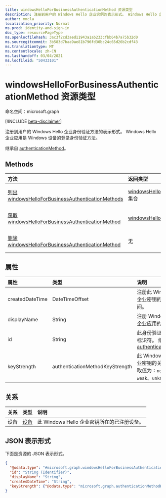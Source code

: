 ```yaml
---
title: windowsHelloForBusinessAuthenticationMethod 资源类型
description: 注册到用户的 Windows Hello 企业实例的表示形式。 Windows Hello 企业应用是一种登录身份验证方法。
author: mmcla
localization_priority: Normal
ms.prod: identity-and-sign-in
doc_type: resourcePageType
ms.openlocfilehash: 3ac3f2cd3aed11943a1ab233cfbb64b7a75b32d0
ms.sourcegitcommit: 3b583d7baa9ae81b796fd30bc24c65d26b2cdf43
ms.translationtype: MT
ms.contentlocale: zh-CN
ms.lasthandoff: 03/04/2021
ms.locfileid: "50433101"
---
```

# <a name="windowshelloforbusinessauthenticationmethod-resource-type"></a>windowsHelloForBusinessAuthenticationMethod 资源类型

命名空间：microsoft.graph

[!INCLUDE [beta-disclaimer](../../includes/beta-disclaimer.md)]

注册到用户的 Windows Hello 企业身份验证方法的表示形式。 Windows Hello 企业应用是 Windows 设备的登录身份验证方法。

继承自 [authenticationMethod](../resources/authenticationmethod.md)。

## <a name="methods"></a>Methods
|方法|返回类型|说明|
|:---|:---|:---|
|[列出 windowsHelloForBusinessAuthenticationMethods](../api/windowshelloforbusinessauthenticationmethod-list.md)|[windowsHelloForBusinessAuthenticationMethod](../resources/windowshelloforbusinessauthenticationmethod.md) 集合|获取 [windowsHelloForBusinessAuthenticationMethod](../resources/windowshelloforbusinessauthenticationmethod.md) 对象及其属性的列表。|
|[获取 windowsHelloForBusinessAuthenticationMethod](../api/windowshelloforbusinessauthenticationmethod-get.md)|[windowsHelloForBusinessAuthenticationMethod](../resources/windowshelloforbusinessauthenticationmethod.md)|读取 [windowsHelloForBusinessAuthenticationMethod](../resources/windowshelloforbusinessauthenticationmethod.md) 对象的属性和关系。|
|[删除 windowsHelloForBusinessAuthenticationMethod](../api/windowshelloforbusinessauthenticationmethod-delete.md)|无|删除 [windowsHelloForBusinessAuthenticationMethod](../resources/windowshelloforbusinessauthenticationmethod.md) 对象。|

## <a name="properties"></a>属性
|属性|类型|说明|
|:---|:---|:---|
|createdDateTime|DateTimeOffset|注册此 Windows Hello 企业密钥的日期和时间。|
|displayName|String|注册 Windows Hello 企业应用的设备的名称|
|id|String|此身份验证方法的唯一标识符。 继承自 [authenticationMethod](../resources/authenticationmethod.md)|
|keyStrength|authenticationMethodKeyStrength|此 Windows Hello 企业密钥的关键强度。 可取值为：`normal`、`weak`、`unknown`。|

## <a name="relationships"></a>关系
|关系|类型|说明|
|:---|:---|:---|
|设备|[设备](../resources/device.md)|此 Windows Hello 企业密钥所在的已注册设备。|

## <a name="json-representation"></a>JSON 表示形式
下面是资源的 JSON 表示形式。
<!-- {
  "blockType": "resource",
  "keyProperty": "id",
  "@odata.type": "microsoft.graph.windowsHelloForBusinessAuthenticationMethod",
  "baseType": "microsoft.graph.authenticationMethod",
  "openType": false
}
-->
``` json
{
  "@odata.type": "#microsoft.graph.windowsHelloForBusinessAuthenticationMethod",
  "id": "String (Identifier)",
  "displayName": "String",
  "createdDateTime": "String",
  "keyStrength": {"@odata.type": "microsoft.graph.authenticationMethodKeyStrength"}
}
```
